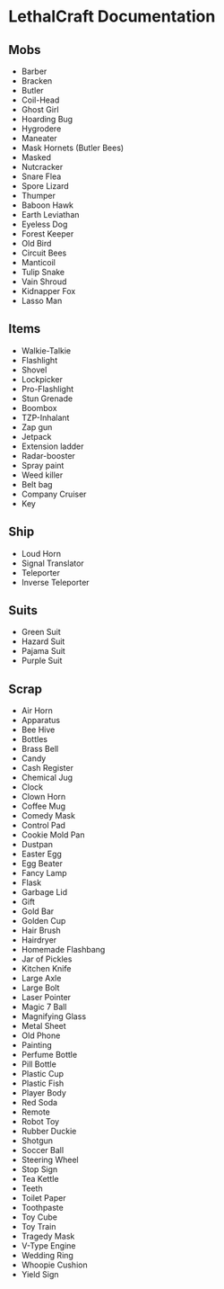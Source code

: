 # LethalCraft Documentation

## Mobs

* Barber
* Bracken
* Butler
* Coil-Head
* Ghost Girl
* Hoarding Bug
* Hygrodere
* Maneater
* Mask Hornets (Butler Bees)
* Masked
* Nutcracker
* Snare Flea
* Spore Lizard
* Thumper
* Baboon Hawk
* Earth Leviathan
* Eyeless Dog
* Forest Keeper
* Old Bird
* Circuit Bees
* Manticoil
* Tulip Snake
* Vain Shroud
* Kidnapper Fox
* Lasso Man

## Items

* Walkie-Talkie
* Flashlight
* Shovel
* Lockpicker
* Pro-Flashlight
* Stun Grenade
* Boombox
* TZP-Inhalant
* Zap gun
* Jetpack
* Extension ladder
* Radar-booster
* Spray paint
* Weed killer
* Belt bag
* Company Cruiser
* Key

## Ship

* Loud Horn
* Signal Translator
* Teleporter
* Inverse Teleporter

## Suits

* Green Suit
* Hazard Suit
* Pajama Suit
* Purple Suit

## Scrap

* Air Horn
* Apparatus
* Bee Hive
* Bottles
* Brass Bell
* Candy
* Cash Register
* Chemical Jug
* Clock
* Clown Horn
* Coffee Mug
* Comedy Mask
* Control Pad
* Cookie Mold Pan
* Dustpan
* Easter Egg
* Egg Beater
* Fancy Lamp
* Flask
* Garbage Lid
* Gift
* Gold Bar
* Golden Cup
* Hair Brush
* Hairdryer
* Homemade Flashbang
* Jar of Pickles
* Kitchen Knife
* Large Axle
* Large Bolt
* Laser Pointer
* Magic 7 Ball
* Magnifying Glass
* Metal Sheet
* Old Phone
* Painting
* Perfume Bottle
* Pill Bottle
* Plastic Cup
* Plastic Fish
* Player Body
* Red Soda
* Remote
* Robot Toy
* Rubber Duckie
* Shotgun
* Soccer Ball
* Steering Wheel
* Stop Sign
* Tea Kettle
* Teeth
* Toilet Paper
* Toothpaste
* Toy Cube
* Toy Train
* Tragedy Mask
* V-Type Engine
* Wedding Ring
* Whoopie Cushion
* Yield Sign
